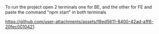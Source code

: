 To run the project open 2 terminals one for BE, and the other for FE and paste the command "npm start" in both terminals


https://github.com/user-attachments/assets/f8ed5611-8400-42ad-a1f6-20fec0010421

